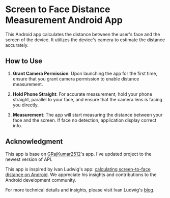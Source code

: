 # Screen to Face Distance Measurement Android App

This Android app calculates the distance between the user's face and the screen of the device. It utilizes the device's camera to estimate the distance accurately.

## How to Use

1. **Grant Camera Permission**: Upon launching the app for the first time, ensure that you grant camera permission to enable distance measurement.

2. **Hold Phone Straight**: For accurate measurement, hold your phone straight, parallel to your face, and ensure that the camera lens is facing you directly.

3. **Measurement**: The app will start measuring the distance between your face and the screen. If face no detection, application display correct info.

## Acknowledgment

This app is base on [GRajKumar2512](https://github.com/GRajKumar2512/Screen-to-face-distance)'s app. I've updated project to the newest version of API.

This app is inspired by Ivan Ludwig's app: [calculating screen-to-face distance on Android](https://github.com/IvanLudvig/Screen-to-face-distance). We appreciate his insights and contributions to the Android development community.

For more technical details and insights, please visit Ivan Ludwig's [blog](https://ivanludvig.github.io/tech/calculating-screen-to-face-distance-android).
